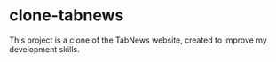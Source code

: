 # clone-tabnews
This project is a clone of the TabNews website, created to improve my development skills. 
